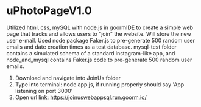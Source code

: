 # uPhotoPageV1.0
Utilized html, css, mySQL with node.js in goormIDE to create a simple web page that tracks and allows users to "join" the website. Will store the new user e-mail. Used node package Faker.js to pre-generate 500 random user emails and date creation times as a test database.
mysql-test folder contains a simulated schema of a standard instagram-like app, and node_and_mysql contains Faker.js code to pre-generate 500 random user emails.
1. Download and navigate into JoinUs folder
2. Type into terminal: node app.js, if running properly should say 'App listening on port 3000'
3. Open url link: https://joinuswebappsql.run.goorm.io/

